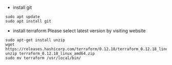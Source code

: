 - install git
```
sudo apt update
sudo apt install git
```

- install terraform
Please select latest version by visiting website
```
sudo apt-get install unzip
wget https://releases.hashicorp.com/terraform/0.12.18/terraform_0.12.18_linux_amd64.zip
unzip terraform_0.12.18_linux_amd64.zip
sudo mv terraform /usr/local/bin/
```

